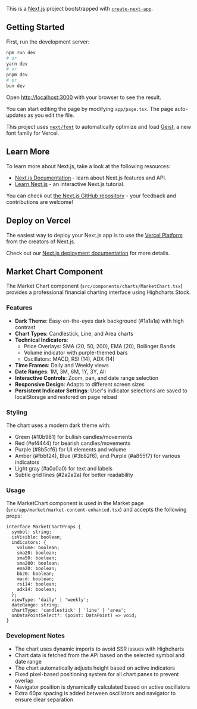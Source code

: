 This is a [Next.js](https://nextjs.org) project bootstrapped with [`create-next-app`](https://nextjs.org/docs/app/api-reference/cli/create-next-app).

## Getting Started

First, run the development server:

```bash
npm run dev
# or
yarn dev
# or
pnpm dev
# or
bun dev
```

Open [http://localhost:3000](http://localhost:3000) with your browser to see the result.

You can start editing the page by modifying `app/page.tsx`. The page auto-updates as you edit the file.

This project uses [`next/font`](https://nextjs.org/docs/app/building-your-application/optimizing/fonts) to automatically optimize and load [Geist](https://vercel.com/font), a new font family for Vercel.

## Learn More

To learn more about Next.js, take a look at the following resources:

- [Next.js Documentation](https://nextjs.org/docs) - learn about Next.js features and API.
- [Learn Next.js](https://nextjs.org/learn) - an interactive Next.js tutorial.

You can check out [the Next.js GitHub repository](https://github.com/vercel/next.js) - your feedback and contributions are welcome!

## Deploy on Vercel

The easiest way to deploy your Next.js app is to use the [Vercel Platform](https://vercel.com/new?utm_medium=default-template&filter=next.js&utm_source=create-next-app&utm_campaign=create-next-app-readme) from the creators of Next.js.

Check out our [Next.js deployment documentation](https://nextjs.org/docs/app/building-your-application/deploying) for more details.

## Market Chart Component

The Market Chart component (`src/components/charts/MarketChart.tsx`) provides a professional financial charting interface using Highcharts Stock.

### Features

- **Dark Theme**: Easy-on-the-eyes dark background (#1a1a1a) with high contrast
- **Chart Types**: Candlestick, Line, and Area charts
- **Technical Indicators**:
  - Price Overlays: SMA (20, 50, 200), EMA (20), Bollinger Bands
  - Volume indicator with purple-themed bars
  - Oscillators: MACD, RSI (14), ADX (14)
- **Time Frames**: Daily and Weekly views
- **Date Ranges**: 1M, 3M, 6M, 1Y, 3Y, All
- **Interactive Controls**: Zoom, pan, and date range selection
- **Responsive Design**: Adapts to different screen sizes
- **Persistent Indicator Settings**: User's indicator selections are saved to localStorage and restored on page reload

### Styling

The chart uses a modern dark theme with:
- Green (#10b981) for bullish candles/movements
- Red (#ef4444) for bearish candles/movements
- Purple (#8b5cf6) for UI elements and volume
- Amber (#fbbf24), Blue (#3b82f6), and Purple (#a855f7) for various indicators
- Light gray (#a0a0a0) for text and labels
- Subtle grid lines (#2a2a2a) for better readability

### Usage

The MarketChart component is used in the Market page (`src/app/market/market-content-enhanced.tsx`) and accepts the following props:

```tsx
interface MarketChartProps {
  symbol: string;
  isVisible: boolean;
  indicators: {
    volume: boolean;
    sma20: boolean;
    sma50: boolean;
    sma200: boolean;
    ema20: boolean;
    bb20: boolean;
    macd: boolean;
    rsi14: boolean;
    adx14: boolean;
  };
  viewType: 'daily' | 'weekly';
  dateRange: string;
  chartType: 'candlestick' | 'line' | 'area';
  onDataPointSelect?: (point: DataPoint) => void;
}
```

### Development Notes

- The chart uses dynamic imports to avoid SSR issues with Highcharts
- Chart data is fetched from the API based on the selected symbol and date range
- The chart automatically adjusts height based on active indicators
- Fixed pixel-based positioning system for all chart panes to prevent overlap
- Navigator position is dynamically calculated based on active oscillators
- Extra 60px spacing is added between oscillators and navigator to ensure clear separation
